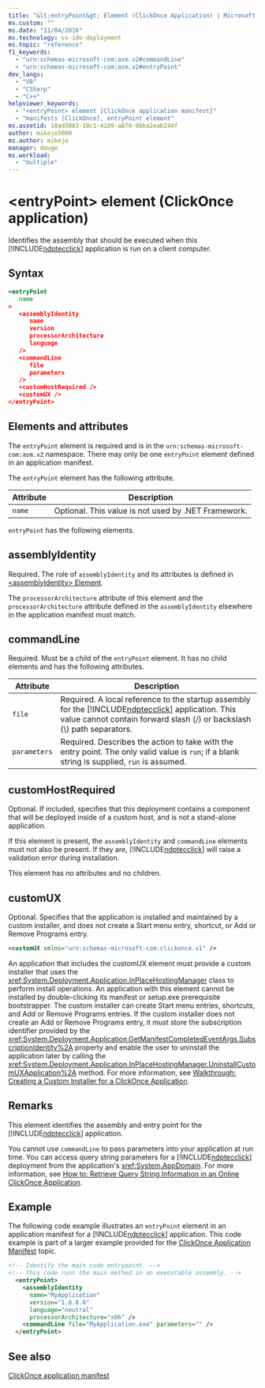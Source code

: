 ```yaml
---
title: "&lt;entryPoint&gt; Element (ClickOnce Application) | Microsoft Docs"
ms.custom: ""
ms.date: "11/04/2016"
ms.technology: vs-ide-deployment
ms.topic: "reference"
f1_keywords: 
  - "urn:schemas-microsoft-com:asm.v2#commandLine"
  - "urn:schemas-microsoft-com:asm.v2#entryPoint"
dev_langs: 
  - "VB"
  - "CSharp"
  - "C++"
helpviewer_keywords: 
  - "<entryPoint> element [ClickOnce application manifest]"
  - "manifests [ClickOnce], entryPoint element"
ms.assetid: 10ad3083-10c1-4189-a870-9bba2eab244f
author: mikejo5000
ms.author: mikejo
manager: douge
ms.workload: 
  - "multiple"
---
```

# &lt;entryPoint&gt; element (ClickOnce application)
Identifies the assembly that should be executed when this [!INCLUDE[ndptecclick](../deployment/includes/ndptecclick_md.md)] application is run on a client computer.  
  
## Syntax  
  
```xml  
<entryPoint  
   name  
>  
   <assemblyIdentity  
      name  
      version  
      processorArchitecture  
      language  
   />  
   <commandLine  
      file  
      parameters  
   />  
   <customHostRequired />  
   <customUX />  
</entryPoint>  
```  
  
## Elements and attributes  
 The `entryPoint` element is required and is in the `urn:schemas-microsoft-com:asm.v2` namespace. There may only be one `entryPoint` element defined in an application manifest.  
  
 The `entryPoint` element has the following attribute.  
  
|Attribute|Description|  
|---------------|-----------------|  
|`name`|Optional. This value is not used by .NET Framework.|  
  
 `entryPoint` has the following elements.  
  
## assemblyIdentity  
 Required. The role of `assemblyIdentity` and its attributes is defined in [\<assemblyIdentity> Element](../deployment/assemblyidentity-element-clickonce-application.md).  
  
 The `processorArchitecture` attribute of this element and the `processorArchitecture` attribute defined in the `assemblyIdentity` elsewhere in the application manifest must match.  
  
## commandLine  
 Required. Must be a child of the `entryPoint` element. It has no child elements and has the following attributes.  
  
|Attribute|Description|  
|---------------|-----------------|  
|`file`|Required. A local reference to the startup assembly for the [!INCLUDE[ndptecclick](../deployment/includes/ndptecclick_md.md)] application. This value cannot contain forward slash (/) or backslash (\\) path separators.|  
|`parameters`|Required. Describes the action to take with the entry point. The only valid value is `run`; if a blank string is supplied, `run` is assumed.|  
  
## customHostRequired  
 Optional. If included, specifies that this deployment contains a component that will be deployed inside of a custom host, and is not a stand-alone application.  
  
 If this element is present, the `assemblyIdentity` and `commandLine` elements must not also be present. If they are, [!INCLUDE[ndptecclick](../deployment/includes/ndptecclick_md.md)] will raise a validation error during installation.  
  
 This element has no attributes and no children.  
  
## customUX  
 Optional. Specifies that the application is installed and maintained by a custom installer, and does not create a Start menu entry, shortcut, or Add or Remove Programs entry.  
  
```xml  
<customUX xmlns="urn:schemas-microsoft-com:clickonce.v1" />  
```  
  
 An application that includes the customUX element must provide a custom installer that uses the <xref:System.Deployment.Application.InPlaceHostingManager> class to perform install operations. An application with this element cannot be installed by double-clicking its manifest or setup.exe prerequisite bootstrapper. The custom installer can create Start menu entries, shortcuts, and Add or Remove Programs entries. If the custom installer does not create an Add or Remove Programs entry, it must store the subscription identifier provided by the <xref:System.Deployment.Application.GetManifestCompletedEventArgs.SubscriptionIdentity%2A> property and enable the user to uninstall the application later by calling the <xref:System.Deployment.Application.InPlaceHostingManager.UninstallCustomUXApplication%2A> method. For more information, see [Walkthrough: Creating a Custom Installer for a ClickOnce Application](../deployment/walkthrough-creating-a-custom-installer-for-a-clickonce-application.md).  
  
## Remarks  
 This element identifies the assembly and entry point for the [!INCLUDE[ndptecclick](../deployment/includes/ndptecclick_md.md)] application.  
  
 You cannot use `commandLine` to pass parameters into your application at run time. You can access query string parameters for a [!INCLUDE[ndptecclick](../deployment/includes/ndptecclick_md.md)] deployment from the application's <xref:System.AppDomain>. For more information, see [How to: Retrieve Query String Information in an Online ClickOnce Application](../deployment/how-to-retrieve-query-string-information-in-an-online-clickonce-application.md).  
  
## Example  
 The following code example illustrates an `entryPoint` element in an application manifest for a [!INCLUDE[ndptecclick](../deployment/includes/ndptecclick_md.md)] application. This code example is part of a larger example provided for the [ClickOnce Application Manifest](../deployment/clickonce-application-manifest.md) topic.  
  
```xml  
<!-- Identify the main code entrypoint. -->  
<!-- This code runs the main method in an executable assembly. -->  
  <entryPoint>  
    <assemblyIdentity   
      name="MyApplication"   
      version="1.0.0.0"  
      language="neutral"  
      processorArchitecture="x86" />  
    <commandLine file="MyApplication.exe" parameters="" />  
  </entryPoint>  
```  
  
## See also  
 [ClickOnce application manifest](../deployment/clickonce-application-manifest.md)
